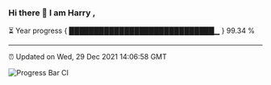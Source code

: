 ### Hi there 👋 I am Harry , 

⏳ Year progress { █████████████████████████████▁ } 99.34 %

---

⏰ Updated on Wed, 29 Dec 2021 14:06:58 GMT

![Progress Bar CI](https://github.com/duykhang68/duykhang68/workflows/Progress%20Bar%20CI/badge.svg)
